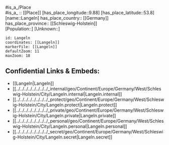 ﻿---
location: [53.8,9.88] 
mapzoom: [7,12] 
mapmarker: city 
type: City
tags:
- geo/City


SpocWebEntityId: 31815
isDeleted: false
confidential: public

---
#is_a_/Place  
#is_a_ :: [[Place]] 
[has_place_longitude::9.88] 
[has_place_latitude::53.8] 
[name::Langeln] 
has_place_country:: [[Germany]]  
has_place_province:: [[Schleswig-Holstein]]  
[Population::] 
[Unknown::] 


```leaflet
id: Langeln
coordinates: [[Langeln]] 
markerFile: [[Langeln]] 
defaultZoom: 11 
maxZoom: 18
```


## Confidential Links & Embeds: 
- [[Langeln|Langeln]]  
- [[../../../../../../../../_internal/geo/Continent/Europe/Germany/West/Schleswig-Holstein/City/Langeln.internal|Langeln.internal]] 
- [[../../../../../../../../_protect/geo/Continent/Europe/Germany/West/Schleswig-Holstein/City/Langeln.protect|Langeln.protect]] 
- [[../../../../../../../../_private/geo/Continent/Europe/Germany/West/Schleswig-Holstein/City/Langeln.private|Langeln.private]] 
- [[../../../../../../../../_personal/geo/Continent/Europe/Germany/West/Schleswig-Holstein/City/Langeln.personal|Langeln.personal]] 
- [[../../../../../../../../_secret/geo/Continent/Europe/Germany/West/Schleswig-Holstein/City/Langeln.secret|Langeln.secret]] 
